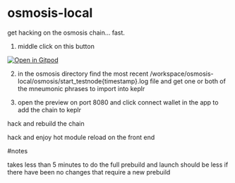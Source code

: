 # osmosis-local

get hacking on the osmosis chain... fast.

1. middle click on this button

[![Open in Gitpod](https://gitpod.io/button/open-in-gitpod.svg)](https://gitpod.io/#prebuild/https://github.com/onezoomin/osmosis-local)

2. in the osmosis directory find the most recent /workspace/osmosis-local/osmosis/start_testnode{timestamp}.log file 
    and get one or both of the mneumonic phrases to import into keplr
    
3. open the preview on port 8080 and click connect wallet in the app to add the chain to keplr


hack and rebuild the chain 


hack and enjoy hot module reload on the front end


#notes

takes less than 5 minutes to do the full prebuild and launch
should be less if there have been no changes that require a new prebuild
